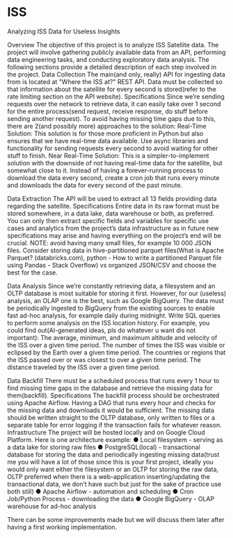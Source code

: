 # ISS
Analyzing ISS Data for Useless Insights

Overview
The objective of this project is to analyze ISS Satellite data. The project will involve gathering publicly available data from an API, performing data engineering tasks, and conducting exploratory data analysis. The following sections provide a detailed description of each step involved in the project. 
Data Collection 
The main(and only, really) API for ingesting data from is located at "Where the ISS at?" REST API. Data must be collected so that information about the satellite for every second is stored(refer to the rate limiting section on the API website). 
Specifications 
Since we’re sending requests over the network to retrieve data, it can easily take over 1 second for the entire process(send request, receive response, do stuff before sending another request). To avoid having missing time gaps due to this, there are 2(and possibly more) approaches to the solution:
Real-Time Solution: This solution is for those more proficient in Python but also ensures that we have real-time data available. Use async libraries and functionality for sending requests every second to avoid waiting for other stuff to finish.
Near Real-Time Solution: This is a simpler-to-implement solution with the downside of not having real-time data for the satellite, but somewhat close to it. Instead of having a forever-running process to download the data every second, create a cron job that runs every minute and downloads the data for every second of the past minute. 
 
Data Extraction 
The API will be used to extract all 13 fields providing data regarding the satellite.
Specifications 
Entire data in its raw format must be stored somewhere, in a data lake, data warehouse or both, as preferred. You can only then extract specific fields and variables for specific use cases and analytics from the project’s data infrastructure as in future new specifications may arise and having everything on the project’s end will be crucial. NOTE: avoid having many small files, for example 10 000 JSON files. Consider storing data in hive-partitioned parquet files(What is Apache Parquet? (databricks.com), python - How to write a partitioned Parquet file using Pandas - Stack Overflow) vs organized JSON/CSV and choose the best for the case.

Data Analysis
Since we’re constantly retrieving data, a filesystem and an OLTP database is most suitable for storing it first. However, for our (useless) analysis, an OLAP one is the best, such as Google BigQuery. The data must be periodically ingested to BigQuery from the existing sources to enable fast ad-hoc analysis, for example daily during midnight.
Write SQL queries to perform some analysis on the ISS location history. For example, you could find out(AI-generated ideas, pls do whatever u want dis not important):
The average, minimum, and maximum altitude and velocity of the ISS over a given time period.
The number of times the ISS was visible or eclipsed by the Earth over a given time period.
The countries or regions that the ISS passed over or was closest to over a given time period.
The distance traveled by the ISS over a given time period.



Data Backfill
There must be a scheduled process that runs every 1 hour to find missing time gaps in the database and retrieve the missing data for them(backfill).
Specifications 
The backfill process should be orchestrated using Apache Airflow. Having a DAG that runs every hour and checks for the missing data and downloads it would be sufficient. The missing data should be written straight to the OLTP database, only written to files or a separate table for error logging if the transaction fails for whatever reason.
Infrastructure 
The project will be hosted locally and on Google Cloud Platform. 
Here is one architecture example:
● Local filesystem - serving as a data lake for storing raw files
● PostgreSQL(local) - transactional database for storing the data and periodically ingesting missing data(trust me you will have a lot of those since this is your first project, ideally you would only want either the filesystem or an OLTP for storing the raw data, OLTP preferred when there is a web-application inserting/updating the transactional data, we don’t have such but just for the sake of practice use both still)
● Apache Airflow - automation and scheduling 
● Cron Job/Python Process - downloading the data
● Google BigQuery - OLAP warehouse for ad-hoc analysis

There can be some improvements made but we will discuss them later after having a first working implementation.
